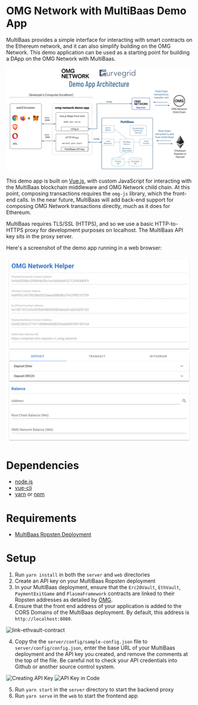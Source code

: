 # OMG Network with MultiBaas Demo App

MultiBaas provides a simple interface for interacting with smart contracts on the Ethereum network, and it can also simplify building on the OMG Network. This demo application can be used as a starting point for building a DApp on the OMG Network with MultiBaas.

![OMG Network MultiBaas demo app architecture](omg-multibaas-demo-app-architecture.png)

This demo app is built on [Vue.js](https://vuejs.org/), with custom JavaScript for interacting with the MultiBaas blockchain middleware and OMG Network child chain. At this point, composing transactions requires the `omg-js` library, which the front-end calls. In the near future, MultiBaas will add back-end support for composing OMG Network transactions directly, much as it does for Ethereum.

MultiBaas requires TLS/SSL (HTTPS), and so we use a basic HTTP-to-HTTPS proxy for development purposes on localhost. The MultiBaas API key sits in the proxy server.

Here's a screenshot of the demo app running in a web browser:

![OMG Network MultiBaas demo app ready](omg-app-ready.png)

# Dependencies
- [node.js](https://nodejs.org/)
- [vue-cli](https://cli.vuejs.org/)
- [yarn](https://yarnpkg.com/) or [npm](https://www.npmjs.com/)

# Requirements
- [MultiBaas Ropsten Deployment](https://www.curvegrid.com/docs/3-0-getting-started-creating-a-multibaas-deployment/)

# Setup
1. Run `yarn install` in both the `server` and `web` directories
2. Create an API key on your MultiBaas Ropsten deployment
3. In your MultiBaas deployment, ensure that the `Erc20Vault`, `EthVault`, `PaymentExitGame` and `PlasmaFramework` contracts are linked to their Ropsten addresses as detailed by [OMG](https://docs.omg.network/network-connection-details).
4. Ensure that the front end address of your application is added to the CORS Domains of the MultiBaas deployment. By default, this address is `http://localhost:8080`.

![link-ethvault-contract](multibaas-link-contract.gif)

4. Copy the the `server/config/sample-config.json` file to `server/config/config.json`, enter the base URL of your MultiBaas deployment and the API key you created, and remove the comments at the top of the file. Be careful not to check your API credentials into Github or another source control system.

<img width="1376" alt="Creating API Key" src="multibaas-api-key.png">

<img width="1220" alt="API Key in Code" src="setup-config-file.png">

5. Run `yarn start` in the `server` directory to start the backend proxy
6. Run `yarn serve` in the `web` to start the frontend app
